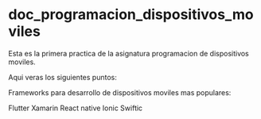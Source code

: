 # doc_programacion_dispositivos_moviles

Esta es la primera practica de la asignatura programacion de dispositivos moviles.

Aqui veras los siguientes puntos:

Frameworks para desarrollo de dispositivos moviles mas populares:

Flutter
Xamarin
React native
Ionic
Swiftic
